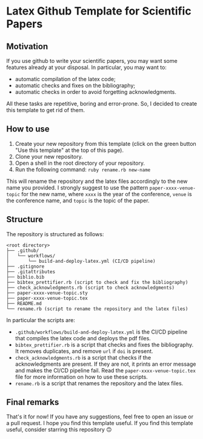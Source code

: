 # Latex Github Template for Scientific Papers

## Motivation
If you use github to write your scientific papers, you may want some features already at your disposal.
In particular, you may want to:
- automatic compilation of the latex code;
- automatic checks and fixes on the bibliography;
- automatic checks in order to avoid forgetting acknowledgments.

All these tasks are repetitive, boring and error-prone.
So, I decided to create this template to get rid of them.

## How to use
1. Create your new repository from this template (click on the green button "Use this template" at the top of this page).
2. Clone your new repository.
3. Open a shell in the root directory of your repository.
4. Run the following command:
```ruby rename.rb new-name```

This will rename the repository and the latex files accordingly to the new name you provided.
I strongly suggest to use the pattern `paper-xxxx-venue-topic` for the new name, where `xxxx` is the year of the conference, `venue` is the conference name, and `topic` is the topic of the paper.

## Structure
The repository is structured as follows:
```
<root directory>
├── .github/
│   └── workflows/
│       └── build-and-deploy-latex.yml (CI/CD pipeline)
├── .gitignore
├── .gitattributes
├── biblio.bib
├── bibtex_prettifier.rb (script to check and fix the bibliography)
├── check_acknowledgments.rb (script to check acknowledgments)
├── paper-xxxx-venue-topic.sty
├── paper-xxxx-venue-topic.tex
├── README.md
└── rename.rb (script to rename the repository and the latex files)
```

In particular the scripts are:
- `.github/workflows/build-and-deploy-latex.yml` is the CI/CD pipeline that compiles the latex code and deploys the pdf files.
- `bibtex_prettifier.rb` is a script that checks and fixes the bibliography.
It removes duplicates, and remove `url` if `doi` is present.
- `check_acknowledgments.rb` is a script that checks if the acknowledgments are present.
If they are not, it prints an error message and makes the CI/CD pipeline fail.
Read the `paper-xxxx-venue-topic.tex` file for more information on how to use these scripts.
- `rename.rb` is a script that renames the repository and the latex files.

## Final remarks
That's it for now!
If you have any suggestions, feel free to open an issue or a pull request.
I hope you find this template useful.
If you find this template useful, consider starring this repository 🙃